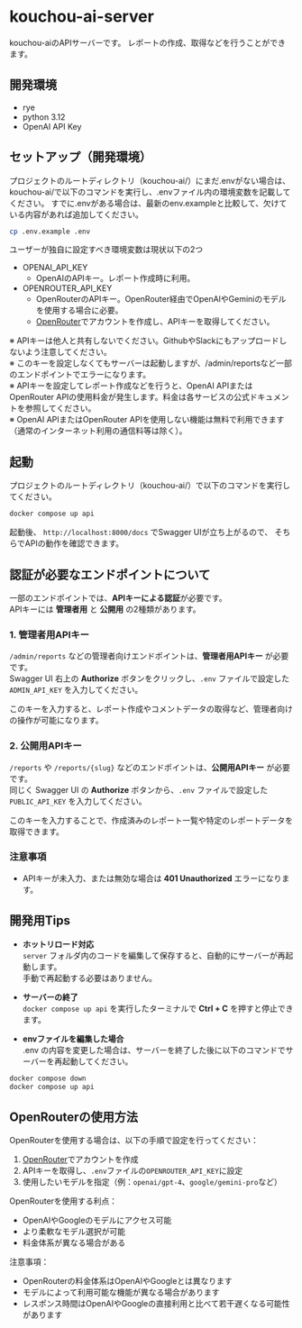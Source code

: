 # kouchou-ai-server
kouchou-aiのAPIサーバーです。
レポートの作成、取得などを行うことができます。

## 開発環境

* rye
* python 3.12
* OpenAI API Key


## セットアップ（開発環境）
プロジェクトのルートディレクトリ（kouchou-ai/）にまだ.envがない場合は、kouchou-ai/で以下のコマンドを実行し、.envファイル内の環境変数を記載してください。
すでに.envがある場合は、最新のenv.exampleと比較して、欠けている内容があれば追加してください。
```bash
cp .env.example .env
```
ユーザーが独自に設定すべき環境変数は現状以下の2つ
* OPENAI_API_KEY
  * OpenAIのAPIキー。レポート作成時に利用。
* OPENROUTER_API_KEY
  * OpenRouterのAPIキー。OpenRouter経由でOpenAIやGeminiのモデルを使用する場合に必要。
  * [OpenRouter](https://openrouter.ai/)でアカウントを作成し、APIキーを取得してください。

※ APIキーは他人と共有しないでください。GithubやSlackにもアップロードしないよう注意してください。  
※ このキーを設定しなくてもサーバーは起動しますが、/admin/reportsなど一部のエンドポイントでエラーになります。  
※ APIキーを設定してレポート作成などを行うと、OpenAI APIまたはOpenRouter APIの使用料金が発生します。料金は各サービスの公式ドキュメントを参照してください。  
※ OpenAI APIまたはOpenRouter APIを使用しない機能は無料で利用できます（通常のインターネット利用の通信料等は除く）。

## 起動
プロジェクトのルートディレクトリ（kouchou-ai/）で以下のコマンドを実行してください。
```bash
docker compose up api
```

起動後、 `http://localhost:8000/docs` でSwagger UIが立ち上がるので、
そちらでAPIの動作を確認できます。

## 認証が必要なエンドポイントについて

一部のエンドポイントでは、**APIキーによる認証**が必要です。  
APIキーには **管理者用** と **公開用** の2種類があります。

### 1. 管理者用APIキー
`/admin/reports` などの管理者向けエンドポイントは、**管理者用APIキー** が必要です。  
Swagger UI 右上の **Authorize** ボタンをクリックし、`.env` ファイルで設定した `ADMIN_API_KEY` を入力してください。

このキーを入力すると、レポート作成やコメントデータの取得など、管理者向けの操作が可能になります。

### 2. 公開用APIキー
`/reports` や `/reports/{slug}` などのエンドポイントは、**公開用APIキー** が必要です。  
同じく Swagger UI の **Authorize** ボタンから、`.env` ファイルで設定した `PUBLIC_API_KEY` を入力してください。

このキーを入力することで、作成済みのレポート一覧や特定のレポートデータを取得できます。

### 注意事項
- APIキーが未入力、または無効な場合は **401 Unauthorized** エラーになります。

## 開発用Tips
- **ホットリロード対応**  
  `server` フォルダ内のコードを編集して保存すると、自動的にサーバーが再起動します。  
  手動で再起動する必要はありません。

- **サーバーの終了**  
  `docker compose up api` を実行したターミナルで **Ctrl + C** を押すと停止できます。

- **envファイルを編集した場合**  
  .env の内容を変更した場合は、サーバーを終了した後に以下のコマンドでサーバーを再起動してください。
```bash
docker compose down
docker compose up api
```

## OpenRouterの使用方法

OpenRouterを使用する場合は、以下の手順で設定を行ってください：

1. [OpenRouter](https://openrouter.ai/)でアカウントを作成
2. APIキーを取得し、`.env`ファイルの`OPENROUTER_API_KEY`に設定
3. 使用したいモデルを指定（例：`openai/gpt-4`、`google/gemini-pro`など）

OpenRouterを使用する利点：
- OpenAIやGoogleのモデルにアクセス可能
- より柔軟なモデル選択が可能
- 料金体系が異なる場合がある

注意事項：
- OpenRouterの料金体系はOpenAIやGoogleとは異なります
- モデルによって利用可能な機能が異なる場合があります
- レスポンス時間はOpenAIやGoogleの直接利用と比べて若干遅くなる可能性があります
